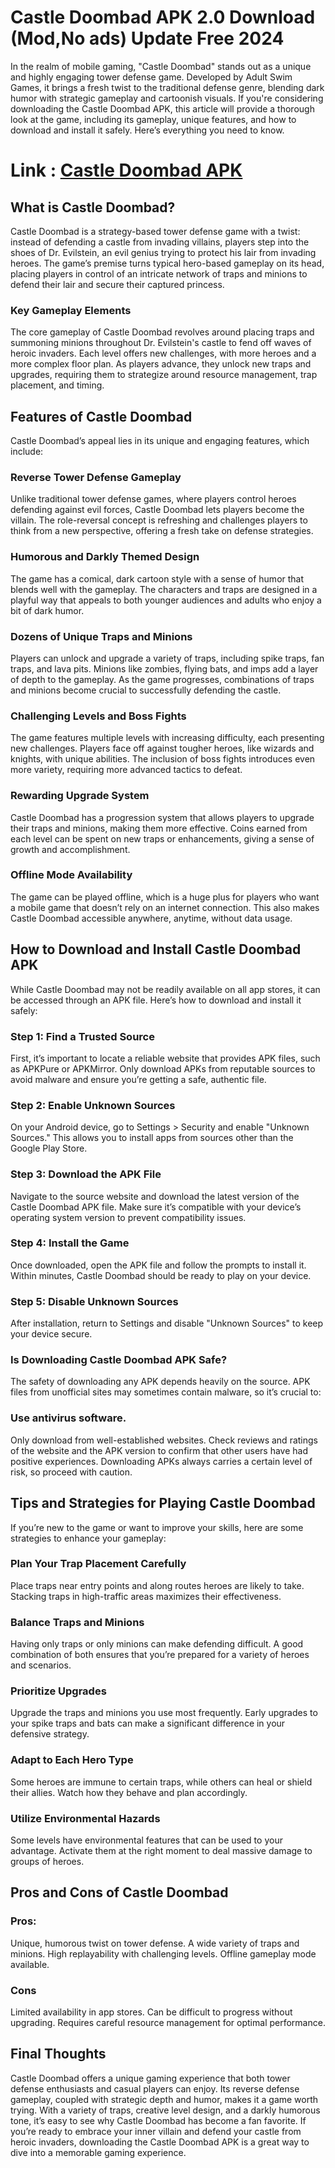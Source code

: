 # Castle Doombad APK 2.0 Download (Mod,No ads) Update Free 2024
In the realm of mobile gaming, "Castle Doombad" stands out as a unique and highly engaging tower defense game. Developed by Adult Swim Games, it brings a fresh twist to the traditional defense genre, blending dark humor with strategic gameplay and cartoonish visuals. If you're considering downloading the Castle Doombad APK, this article will provide a thorough look at the game, including its gameplay, unique features, and how to download and install it safely. Here’s everything you need to know.

# Link : [Castle Doombad APK](https://modilimitado.io/en/castle-doombad-apk)

## What is Castle Doombad?
Castle Doombad is a strategy-based tower defense game with a twist: instead of defending a castle from invading villains, players step into the shoes of Dr. Evilstein, an evil genius trying to protect his lair from invading heroes. The game’s premise turns typical hero-based gameplay on its head, placing players in control of an intricate network of traps and minions to defend their lair and secure their captured princess.

### Key Gameplay Elements

The core gameplay of Castle Doombad revolves around placing traps and summoning minions throughout Dr. Evilstein's castle to fend off waves of heroic invaders. Each level offers new challenges, with more heroes and a more complex floor plan. As players advance, they unlock new traps and upgrades, requiring them to strategize around resource management, trap placement, and timing.

## Features of Castle Doombad
Castle Doombad’s appeal lies in its unique and engaging features, which include:

### Reverse Tower Defense Gameplay
Unlike traditional tower defense games, where players control heroes defending against evil forces, Castle Doombad lets players become the villain. The role-reversal concept is refreshing and challenges players to think from a new perspective, offering a fresh take on defense strategies.

### Humorous and Darkly Themed Design
The game has a comical, dark cartoon style with a sense of humor that blends well with the gameplay. The characters and traps are designed in a playful way that appeals to both younger audiences and adults who enjoy a bit of dark humor.

### Dozens of Unique Traps and Minions
Players can unlock and upgrade a variety of traps, including spike traps, fan traps, and lava pits. Minions like zombies, flying bats, and imps add a layer of depth to the gameplay. As the game progresses, combinations of traps and minions become crucial to successfully defending the castle.

### Challenging Levels and Boss Fights
The game features multiple levels with increasing difficulty, each presenting new challenges. Players face off against tougher heroes, like wizards and knights, with unique abilities. The inclusion of boss fights introduces even more variety, requiring more advanced tactics to defeat.

### Rewarding Upgrade System
Castle Doombad has a progression system that allows players to upgrade their traps and minions, making them more effective. Coins earned from each level can be spent on new traps or enhancements, giving a sense of growth and accomplishment.

### Offline Mode Availability
The game can be played offline, which is a huge plus for players who want a mobile game that doesn’t rely on an internet connection. This also makes Castle Doombad accessible anywhere, anytime, without data usage.

## How to Download and Install Castle Doombad APK
While Castle Doombad may not be readily available on all app stores, it can be accessed through an APK file. Here’s how to download and install it safely:

### Step 1: Find a Trusted Source
First, it’s important to locate a reliable website that provides APK files, such as APKPure or APKMirror. Only download APKs from reputable sources to avoid malware and ensure you’re getting a safe, authentic file.

### Step 2: Enable Unknown Sources
On your Android device, go to Settings > Security and enable "Unknown Sources." This allows you to install apps from sources other than the Google Play Store.

### Step 3: Download the APK File
Navigate to the source website and download the latest version of the Castle Doombad APK file. Make sure it’s compatible with your device’s operating system version to prevent compatibility issues.

### Step 4: Install the Game
Once downloaded, open the APK file and follow the prompts to install it. Within minutes, Castle Doombad should be ready to play on your device.

### Step 5: Disable Unknown Sources
After installation, return to Settings and disable "Unknown Sources" to keep your device secure.

### Is Downloading Castle Doombad APK Safe?
The safety of downloading any APK depends heavily on the source. APK files from unofficial sites may sometimes contain malware, so it’s crucial to:

### Use antivirus software.
Only download from well-established websites.
Check reviews and ratings of the website and the APK version to confirm that other users have had positive experiences.
Downloading APKs always carries a certain level of risk, so proceed with caution.

## Tips and Strategies for Playing Castle Doombad
If you’re new to the game or want to improve your skills, here are some strategies to enhance your gameplay:

### Plan Your Trap Placement Carefully
Place traps near entry points and along routes heroes are likely to take. Stacking traps in high-traffic areas maximizes their effectiveness.

### Balance Traps and Minions
Having only traps or only minions can make defending difficult. A good combination of both ensures that you’re prepared for a variety of heroes and scenarios.

### Prioritize Upgrades
Upgrade the traps and minions you use most frequently. Early upgrades to your spike traps and bats can make a significant difference in your defensive strategy.

### Adapt to Each Hero Type
Some heroes are immune to certain traps, while others can heal or shield their allies. Watch how they behave and plan accordingly.

### Utilize Environmental Hazards
Some levels have environmental features that can be used to your advantage. Activate them at the right moment to deal massive damage to groups of heroes.

## Pros and Cons of Castle Doombad

### Pros:
Unique, humorous twist on tower defense.
A wide variety of traps and minions.
High replayability with challenging levels.
Offline gameplay mode available.

### Cons
Limited availability in app stores.
Can be difficult to progress without upgrading.
Requires careful resource management for optimal performance.

## Final Thoughts
Castle Doombad offers a unique gaming experience that both tower defense enthusiasts and casual players can enjoy. Its reverse defense gameplay, coupled with strategic depth and humor, makes it a game worth trying. With a variety of traps, creative level design, and a darkly humorous tone, it’s easy to see why Castle Doombad has become a fan favorite. If you’re ready to embrace your inner villain and defend your castle from heroic invaders, downloading the Castle Doombad APK is a great way to dive into a memorable gaming experience.
